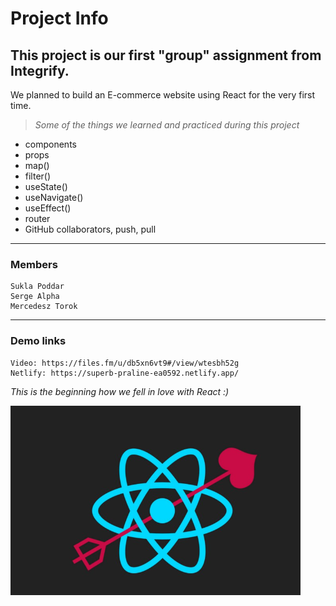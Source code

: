 # Project Info

## **This project is our first "group" assignment from Integrify.**

We planned to build an E-commerce website using React for the very first time.

> _Some of the things we learned and practiced during this project_

- components
- props
- map()
- filter()
- useState()
- useNavigate()
- useEffect()
- router
- GitHub collaborators, push, pull

---

### Members

    Sukla Poddar
    Serge Alpha
    Mercedesz Torok

---

### Demo links

    Video: https://files.fm/u/db5xn6vt9#/view/wtesbh52g
    Netlify: https://superb-praline-ea0592.netlify.app/

_This is the beginning how we fell in love with React :)_

![Alt React](./src/photo/Screenshot_56.png "React picture")

